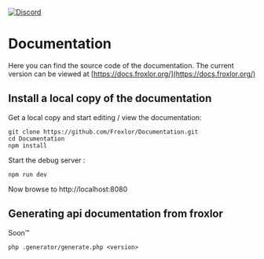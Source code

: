 [![Discord](https://badgen.net/badge/icon/discord?icon=discord&label)](https://discord.froxlor.org)

# Documentation

Here you can find the source code of the documentation. The current version can be viewed at [https://docs.froxlor.org/](https://docs.froxlor.org/)

## Install a local copy of the documentation

Get a local copy and start editing / view the documentation:

```
git clone https://github.com/Froxlor/Documentation.git
cd Documentation
npm install
```

Start the debug server :

```
npm run dev
```

Now browse to http://localhost:8080

## Generating api documentation from froxlor

Soon™

```
php .generator/generate.php <version>
```
